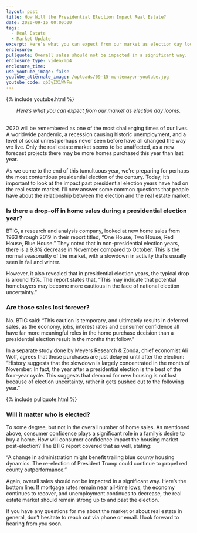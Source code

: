 ```yaml
---
layout: post
title: How Will the Presidential Election Impact Real Estate?
date: 2020-09-16 00:00:00
tags:
  - Real Estate
  - Market Update
excerpt: Here’s what you can expect from our market as election day looms.
enclosure:
pullquote: Overall sales should not be impacted in a significant way.
enclosure_type: video/mp4
enclosure_time:
use_youtube_image: false
youtube_alternate_image: /uploads/09-15-montemayor-youtube.jpg
youtube_code: qb3yIX1WNFw
---
```


{% include youtube.html %}

<center><em>Here&rsquo;s what you can expect from our market as election day looms.</em></center>

<br>2020 will be remembered as one of the most challenging times of our lives. A worldwide pandemic, a recession causing historic unemployment, and a level of social unrest perhaps never seen before have all changed the way we live. Only the real estate market seems to be unaffected, as a new forecast projects there may be more homes purchased this year than last year.

As we come to the end of this tumultuous year, we’re preparing for perhaps the most contentious presidential election of the century. Today, it’s important to look at the impact past presidential election years have had on the real estate market. I’ll now answer some common questions that people have about the relationship between the election and the real estate market:

### **Is there a drop-off in home sales during a presidential election year?**

BTIG, a research and analysis company, looked at new home sales from 1963 through 2019 in their report titled, “One House, Two House, Red House, Blue House.” They noted that in non-presidential election years, there is a 9.8% decrease in November compared to October. This is the normal seasonality of the market, with a slowdown in activity that’s usually seen in fall and winter.

However, it also revealed that in presidential election years, the typical drop is around 15%. The report states that, “This may indicate that potential homebuyers may become more cautious in the face of national election uncertainty.”

### **Are those sales lost forever?**

No. BTIG said: “This caution is temporary, and ultimately results in deferred sales, as the economy, jobs, interest rates and consumer confidence all have far more meaningful roles in the home purchase decision than a presidential election result in the months that follow.”

In a separate study done by Meyers Research & Zonda, chief economist Ali Wolf, agrees that those purchases are just delayed until after the election: “History suggests that the slowdown is largely concentrated in the month of November. In fact, the year after a presidential election is the best of the four-year cycle. This suggests that demand for new housing is not lost because of election uncertainty, rather it gets pushed out to the following year.”

{% include pullquote.html %}

### **Will it matter who is elected?**

To some degree, but not in the overall number of home sales. As mentioned above, consumer confidence plays a significant role in a family’s desire to buy a home. How will consumer confidence impact the housing market post-election? The BTIG report covered that as well, stating:

“A change in administration might benefit trailing blue county housing dynamics. The re-election of President Trump could continue to propel red county outperformance.”

Again, overall sales should not be impacted in a significant way. Here’s the bottom line: If mortgage rates remain near all-time lows, the economy continues to recover, and unemployment continues to decrease, the real estate market should remain strong up to and past the election.

If you have any questions for me about the market or about real estate in general, don’t hesitate to reach out via phone or email. I look forward to hearing from you soon.